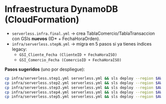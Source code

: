 # Infraestructura DynamoDB (CloudFormation)

- `serverless.infra.final.yml` → crea TablaComercio/TablaTransaccion con GSIs **nuevos** (ID* + FechaHoraOrden).
- `infra/serverless.stepN.yml` → migra en 5 pasos si ya tienes índices legacy:
  - `GSI_Cliente_Fecha (ClienteID + FechaHoraISO)`
  - `GSI_Comercio_Fecha (ComercioID + FechaHoraISO)`

**Pasos sugeridos** (uno por despliegue):
```bash
cp infra/serverless.step1.yml serverless.yml && sls deploy --region $AWS_REGION --stage $STAGE
cp infra/serverless.step2.yml serverless.yml && sls deploy --region $AWS_REGION --stage $STAGE
cp infra/serverless.step3.yml serverless.yml && sls deploy --region $AWS_REGION --stage $STAGE
cp infra/serverless.step4.yml serverless.yml && sls deploy --region $AWS_REGION --stage $STAGE
cp infra/serverless.step5.yml serverless.yml && sls deploy --region $AWS_REGION --stage $STAGE
```
